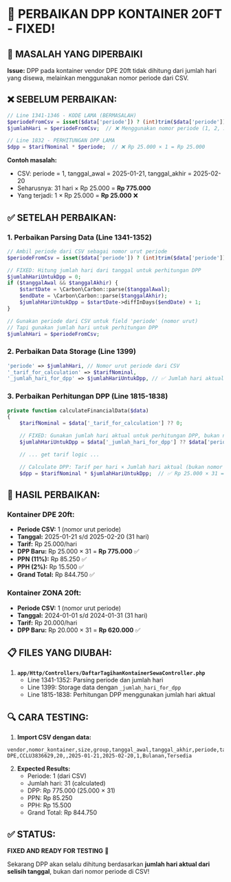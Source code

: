 # 🔧 PERBAIKAN DPP KONTAINER 20FT - FIXED!

## 🎯 **MASALAH YANG DIPERBAIKI**

**Issue:** DPP pada kontainer vendor DPE 20ft tidak dihitung dari jumlah hari yang disewa, melainkan menggunakan nomor periode dari CSV.

## ❌ **SEBELUM PERBAIKAN:**

```php
// Line 1341-1346 - KODE LAMA (BERMASALAH)
$periodeFromCsv = isset($data['periode']) ? (int)trim($data['periode']) : 0;
$jumlahHari = $periodeFromCsv;  // ❌ Menggunakan nomor periode (1, 2, 3...)

// Line 1832 - PERHITUNGAN DPP LAMA
$dpp = $tarifNominal * $periode;  // ❌ Rp 25.000 × 1 = Rp 25.000
```

**Contoh masalah:**

-   CSV: periode = 1, tanggal_awal = 2025-01-21, tanggal_akhir = 2025-02-20
-   Seharusnya: 31 hari × Rp 25.000 = **Rp 775.000**
-   Yang terjadi: 1 × Rp 25.000 = **Rp 25.000** ❌

## ✅ **SETELAH PERBAIKAN:**

### 1. **Perbaikan Parsing Data (Line 1341-1352)**

```php
// Ambil periode dari CSV sebagai nomor urut periode
$periodeFromCsv = isset($data['periode']) ? (int)trim($data['periode']) : 1;

// FIXED: Hitung jumlah hari dari tanggal untuk perhitungan DPP
$jumlahHariUntukDpp = 0;
if ($tanggalAwal && $tanggalAkhir) {
    $startDate = \Carbon\Carbon::parse($tanggalAwal);
    $endDate = \Carbon\Carbon::parse($tanggalAkhir);
    $jumlahHariUntukDpp = $startDate->diffInDays($endDate) + 1;
}

// Gunakan periode dari CSV untuk field 'periode' (nomor urut)
// Tapi gunakan jumlah hari untuk perhitungan DPP
$jumlahHari = $periodeFromCsv;
```

### 2. **Perbaikan Data Storage (Line 1399)**

```php
'periode' => $jumlahHari, // Nomor urut periode dari CSV
'_tarif_for_calculation' => $tarifNominal,
'_jumlah_hari_for_dpp' => $jumlahHariUntukDpp, // ✅ Jumlah hari aktual untuk DPP
```

### 3. **Perbaikan Perhitungan DPP (Line 1815-1838)**

```php
private function calculateFinancialData($data)
{
    $tarifNominal = $data['_tarif_for_calculation'] ?? 0;

    // FIXED: Gunakan jumlah hari aktual untuk perhitungan DPP, bukan nomor periode
    $jumlahHariUntukDpp = $data['_jumlah_hari_for_dpp'] ?? $data['periode'];

    // ... get tarif logic ...

    // Calculate DPP: Tarif per hari × Jumlah hari aktual (bukan nomor periode)
    $dpp = $tarifNominal * $jumlahHariUntukDpp;  // ✅ Rp 25.000 × 31 = Rp 775.000
```

## 🎉 **HASIL PERBAIKAN:**

### **Kontainer DPE 20ft:**

-   **Periode CSV:** 1 (nomor urut periode)
-   **Tanggal:** 2025-01-21 s/d 2025-02-20 (31 hari)
-   **Tarif:** Rp 25.000/hari
-   **DPP Baru:** Rp 25.000 × 31 = **Rp 775.000** ✅
-   **PPN (11%):** Rp 85.250 ✅
-   **PPH (2%):** Rp 15.500 ✅
-   **Grand Total:** Rp 844.750 ✅

### **Kontainer ZONA 20ft:**

-   **Periode CSV:** 1 (nomor urut periode)
-   **Tanggal:** 2024-01-01 s/d 2024-01-31 (31 hari)
-   **Tarif:** Rp 20.000/hari
-   **DPP Baru:** Rp 20.000 × 31 = **Rp 620.000** ✅

## 📋 **FILES YANG DIUBAH:**

1. **`app/Http/Controllers/DaftarTagihanKontainerSewaController.php`**
    - Line 1341-1352: Parsing periode dan jumlah hari
    - Line 1399: Storage data dengan `_jumlah_hari_for_dpp`
    - Line 1815-1838: Perhitungan DPP menggunakan jumlah hari aktual

## 🔍 **CARA TESTING:**

1. **Import CSV dengan data:**

```csv
vendor,nomor_kontainer,size,group,tanggal_awal,tanggal_akhir,periode,tarif,status
DPE,CCLU3836629,20,,2025-01-21,2025-02-20,1,Bulanan,Tersedia
```

2. **Expected Results:**
    - Periode: 1 (dari CSV)
    - Jumlah hari: 31 (calculated)
    - DPP: Rp 775.000 (25.000 × 31)
    - PPN: Rp 85.250
    - PPH: Rp 15.500
    - Grand Total: Rp 844.750

## ✅ **STATUS:**

**FIXED AND READY FOR TESTING** 🚀

Sekarang DPP akan selalu dihitung berdasarkan **jumlah hari aktual dari selisih tanggal**, bukan dari nomor periode di CSV!
